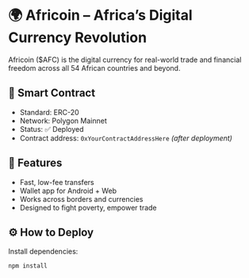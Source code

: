 # 🌍 Africoin – Africa’s Digital Currency Revolution

Africoin ($AFC) is the digital currency for real-world trade and financial freedom across all 54 African countries and beyond.

## 🔗 Smart Contract

- Standard: ERC-20
- Network: Polygon Mainnet
- Status: ✅ Deployed
- Contract address: `0xYourContractAddressHere` *(after deployment)*

## 🚀 Features

- Fast, low-fee transfers
- Wallet app for Android + Web
- Works across borders and currencies
- Designed to fight poverty, empower trade

## ⚙️ How to Deploy

Install dependencies:

```bash
npm install
